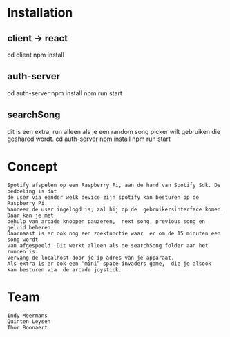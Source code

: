 # Installation 

## client -> react
  cd client
  npm install


## auth-server
  cd auth-server
  npm install
  npm run start

## searchSong
   dit is een extra, run alleen als je een random song picker wilt gebruiken die geshared wordt.
   cd auth-server
   npm install
   npm run start

# Concept

    Spotify afspelen op een Raspberry Pi, aan de hand van Spotify Sdk. De bedoeling is dat 
    de user via eender welk device zijn spotify kan besturen op de Raspberry Pi.
    Wanneer de user ingelogd is, zal hij op de  gebruikersinterface komen. Daar kan je met  
    behulp van arcade knoppen pauzeren,  next song, previous song en geluid beheren. 
    Daarnaast is er ook nog een zoekfunctie waar  er om de 15 minuten een song wordt 
    van afgespeeld. Dit werkt alleen als de searchSong folder aan het runnen is. 
    Vervang de localhost door je ip adres van je apparaat. 
    Als extra is er ook een “mini” space invaders game,  die je alsook 
    kan besturen via  de arcade joystick. 

# Team
    Indy Meermans 
    Quinten Leysen
    Thor Boonaert
